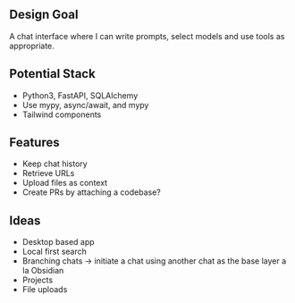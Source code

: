 
## Design Goal

A chat interface where I can write prompts, select models and use tools as appropriate.

## Potential Stack

- Python3, FastAPI, SQLAlchemy
- Use mypy, async/await, and mypy
- Tailwind components

## Features
- Keep chat history
- Retrieve URLs
- Upload files as context
- Create PRs by attaching a codebase?

## Ideas

- Desktop based app
- Local first search
- Branching chats -> initiate a chat using another chat as the base layer a la Obsidian
- Projects
- File uploads
